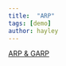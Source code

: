 ```yaml
---
title:  "ARP"
tags: [demo]
author: hayley
---
```


[ARP & GARP](https://www.netmanias.com/ko/post/blog/5402/arp-ethernet-ip-ip-routing-network-protocol/arp-and-garp-gratuitous-arp)
